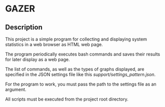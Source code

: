 # GAZER

## Description

This project is a simple program for collecting and displaying system statistics in a web browser as HTML web page.

The program periodically executes bash commands and saves their results for later display as a web page.

The list of commands, as well as the types of graphs displayed, are specified in the JSON settings file like this *support/settings_pattern.json*.

For the program to work, you must pass the path to the settings file as an argument.

All scripts must be executed from the project root directory.